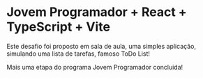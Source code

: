 # Jovem Programador + React + TypeScript + Vite

Este desafio foi proposto em sala de aula, uma simples aplicação, simulando uma lista de tarefas, famoso ToDo List!

Mais uma etapa do programa Jovem Programador concluida!
